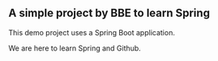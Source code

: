 ## A simple project by BBE to learn Spring

This demo project uses a Spring Boot application.

We are here to learn Spring and Github.